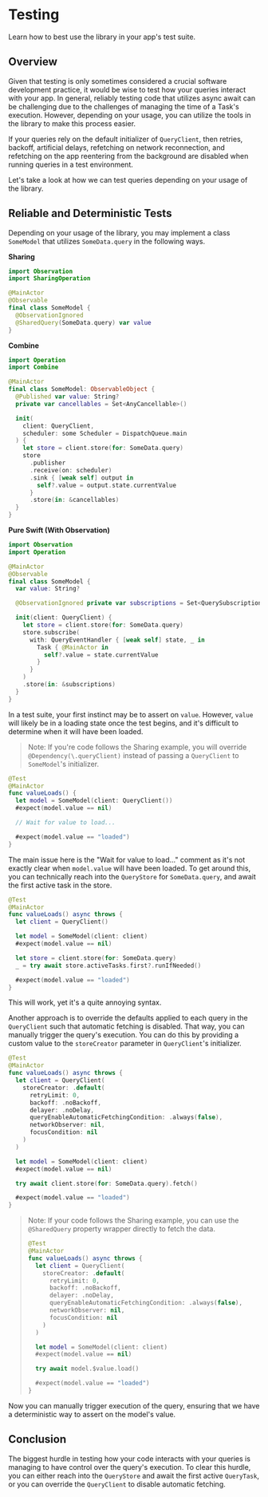 # Testing

Learn how to best use the library in your app's test suite.

## Overview

Given that testing is only sometimes considered a crucial software development practice, it would be wise to test how your queries interact with your app. In general, reliably testing code that utilizes async await can be challenging due to the challenges of managing the time of a Task's execution. However, depending on your usage, you can utilize the tools in the library to make this process easier.

If your queries rely on the default initializer of ``QueryClient``, then retries, backoff, artificial delays, refetching on network reconnection, and refetching on the app reentering from the background are disabled when running queries in a test environment.

Let's take a look at how we can test queries depending on your usage of the library.

## Reliable and Deterministic Tests

Depending on your usage of the library, you may implement a class `SomeModel` that utilizes `SomeData.query` in the following ways.

**Sharing**
```swift
import Observation
import SharingOperation

@MainActor
@Observable
final class SomeModel {
  @ObservationIgnored
  @SharedQuery(SomeData.query) var value
}
```

**Combine**
```swift
import Operation
import Combine

@MainActor
final class SomeModel: ObservableObject {
  @Published var value: String?
  private var cancellables = Set<AnyCancellable>()

  init(
    client: QueryClient,
    scheduler: some Scheduler = DispatchQueue.main
  ) {
    let store = client.store(for: SomeData.query)
    store
      .publisher
      .receive(on: scheduler)
      .sink { [weak self] output in
        self?.value = output.state.currentValue
      }
      .store(in: &cancellables)
  }
}
```

**Pure Swift (With Observation)**
```swift
import Observation
import Operation

@MainActor
@Observable
final class SomeModel {
  var value: String?

  @ObservationIgnored private var subscriptions = Set<QuerySubscription>()

  init(client: QueryClient) {
    let store = client.store(for: SomeData.query)
    store.subscribe(
      with: QueryEventHandler { [weak self] state, _ in
        Task { @MainActor in
          self?.value = state.currentValue
        }
      }
    )
    .store(in: &subscriptions)
  }
}
```

In a test suite, your first instinct may be to assert on `value`. However, `value` will likely be in a loading state once the test begins, and it's difficult to determine when it will have been loaded.

> Note: If you're code follows the Sharing example, you will override `@Dependency(\.queryClient)` instead of passing a `QueryClient` to `SomeModel`'s initializer.

```swift
@Test
@MainActor
func valueLoads() {
  let model = SomeModel(client: QueryClient())
  #expect(model.value == nil)

  // Wait for value to load...

  #expect(model.value == "loaded")
}
```

The main issue here is the "Wait for value to load..." comment as it's not exactly clear when `model.value` will have been loaded. To get around this, you can technically reach into the ``QueryStore`` for `SomeData.query`, and await the first active task in the store.

```swift
@Test
@MainActor
func valueLoads() async throws {
  let client = QueryClient()

  let model = SomeModel(client: client)
  #expect(model.value == nil)

  let store = client.store(for: SomeData.query)
  _ = try await store.activeTasks.first?.runIfNeeded()

  #expect(model.value == "loaded")
}
```

This will work, yet it's a quite annoying syntax.

Another approach is to override the defaults applied to each query in the `QueryClient` such that automatic fetching is disabled. That way, you can manually trigger the query's execution. You can do this by providing a custom value to the `storeCreator` parameter in `QueryClient`'s initializer.

```swift
@Test
@MainActor
func valueLoads() async throws {
  let client = QueryClient(
    storeCreator: .default(
      retryLimit: 0,
      backoff: .noBackoff,
      delayer: .noDelay,
      queryEnableAutomaticFetchingCondition: .always(false),
      networkObserver: nil,
      focusCondition: nil
    )
  )

  let model = SomeModel(client: client)
  #expect(model.value == nil)

  try await client.store(for: SomeData.query).fetch()

  #expect(model.value == "loaded")
}
```

> Note: If your code follows the Sharing example, you can use the `@SharedQuery` property wrapper directly to fetch the data.
>
> ```swift
> @Test
> @MainActor
> func valueLoads() async throws {
>   let client = QueryClient(
>     storeCreator: .default(
>       retryLimit: 0,
>       backoff: .noBackoff,
>       delayer: .noDelay,
>       queryEnableAutomaticFetchingCondition: .always(false),
>       networkObserver: nil,
>       focusCondition: nil
>     )
>   )
>
>   let model = SomeModel(client: client)
>   #expect(model.value == nil)
>
>   try await model.$value.load()
>
>   #expect(model.value == "loaded")
> }
> ```

Now you can manually trigger execution of the query, ensuring that we have a deterministic way to assert on the model's value.

## Conclusion

The biggest hurdle in testing how your code interacts with your queries is managing to have control over the query's execution. To clear this hurdle, you can either reach into the `QueryStore` and await the first active ``QueryTask``, or you can override the `QueryClient` to disable automatic fetching.
